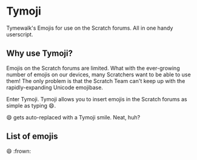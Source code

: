 # Tymoji
Tymewalk's Emojis for use on the Scratch forums. All in one handy userscript.

## Why use Tymoji?
Emojis on the Scratch forums are limited. What with the ever-growing number of emojis on our devices, many Scratchers want to be able to use them! The only problem is that the Scratch Team can't keep up with the rapidly-expanding Unicode emojibase.

Enter Tymoji. Tymoji allows you to insert emojis in the Scratch forums as simple as typing :smile:.

:smile: gets auto-replaced with a Tymoji smile. Neat, huh?

## List of emojis

:smile:
:frown:
